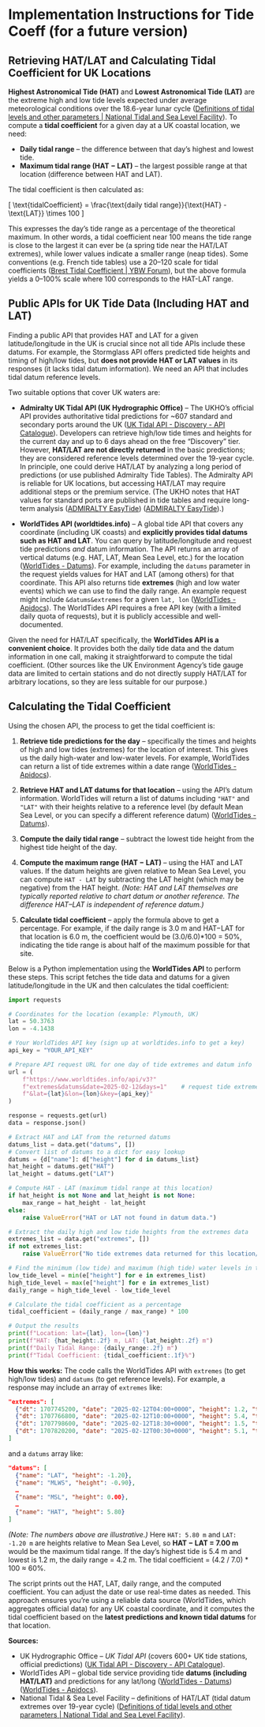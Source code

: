 # Implementation Instructions for Tide Coeff (for a future version)

## Retrieving HAT/LAT and Calculating Tidal Coefficient for UK Locations

**Highest Astronomical Tide (HAT)** and **Lowest Astronomical Tide (LAT)** are the extreme high and low tide levels expected under average meteorological conditions over the 18.6-year lunar cycle ([Definitions of tidal levels and other parameters | National Tidal and Sea Level Facility](https://ntslf.org/tides/definitions#:~:text=Highest%20astronomical%20tide%20,over%20a%20number%20of%20years)). To compute a **tidal coefficient** for a given day at a UK coastal location, we need: 

- **Daily tidal range** – the difference between that day’s highest and lowest tide.
- **Maximum tidal range (HAT − LAT)** – the largest possible range at that location (difference between HAT and LAT).

The tidal coefficient is then calculated as: 

\[ 
\text{tidalCoefficient} = \frac{\text{daily tidal range}}{\text{HAT} - \text{LAT}} \times 100 
\] 

This expresses the day’s tide range as a percentage of the theoretical maximum. In other words, a tidal coefficient near 100 means the tide range is close to the largest it can ever be (a spring tide near the HAT/LAT extremes), while lower values indicate a smaller range (neap tides). Some conventions (e.g. French tide tables) use a 20–120 scale for tidal coefficients ([Brest Tidal Coefficient | YBW Forum](https://forums.ybw.com/threads/brest-tidal-coefficient.114265/#:~:text=James%2C)), but the above formula yields a 0–100% scale where 100 corresponds to the HAT-LAT range.

## Public APIs for UK Tide Data (Including HAT and LAT)

Finding a public API that provides HAT and LAT for a given latitude/longitude in the UK is crucial since not all tide APIs include these datums. For example, the Stormglass API offers predicted tide heights and timing of high/low tides, but **does not provide HAT or LAT values** in its responses (it lacks tidal datum information). We need an API that includes tidal datum reference levels.

Two suitable options that cover UK waters are:

- **Admiralty UK Tidal API (UK Hydrographic Office)** – The UKHO’s official API provides authoritative tidal predictions for ~607 standard and secondary ports around the UK ([UK Tidal API - Discovery - API Catalogue](https://www.api.gov.uk/ukho/uk-tidal-api-discovery/#:~:text=The%20ADMIRALTY%20UK%20Tidal%20API,stations%20around%20the%20United%20Kingdom)). Developers can retrieve high/low tide times and heights for the current day and up to 6 days ahead on the free “Discovery” tier. However, **HAT/LAT are not directly returned** in the basic predictions; they are considered reference levels determined over the 19-year cycle. In principle, one could derive HAT/LAT by analyzing a long period of predictions (or use published Admiralty Tide Tables). The Admiralty API is reliable for UK locations, but accessing HAT/LAT may require additional steps or the premium service. (The UKHO notes that HAT values for standard ports are published in tide tables and require long-term analysis ([ADMIRALTY EasyTide](https://easytide.admiralty.co.uk/FAQs#:~:text=A%3AAnswer%20Values%20of%20HAT%20can,in%20Table%20V%2C%20Part%202)) ([ADMIRALTY EasyTide](https://easytide.admiralty.co.uk/FAQs#:~:text=In%20addition%2C%20our%20commercial%20tidal,Service%20website%20for%20more%20information)).)

- **WorldTides API (worldtides.info)** – A global tide API that covers any coordinate (including UK coasts) and **explicitly provides tidal datums such as HAT and LAT**. You can query by latitude/longitude and request tide predictions *and* datum information. The API returns an array of vertical datums (e.g. HAT, LAT, Mean Sea Level, etc.) for the location ([WorldTides - Datums](https://www.worldtides.info/datums#:~:text=MHHWS%20Mean%20Higher%20High%20Water,The%20highest%20predicted%20astronomical%20tide)). For example, including the `datums` parameter in the request yields values for HAT and LAT (among others) for that coordinate. This API also returns tide **extremes** (high and low water events) which we can use to find the daily range. An example request might include `&datums&extremes` for a given `lat, lon` ([WorldTides - Apidocs](https://www.worldtides.info/apidocs#:~:text=Get%20the%20tidal%20extremes%20referenced,and%20the%20datums)). The WorldTides API requires a free API key (with a limited daily quota of requests), but it is publicly accessible and well-documented.

Given the need for HAT/LAT specifically, the **WorldTides API is a convenient choice**. It provides both the daily tide data and the datum information in one call, making it straightforward to compute the tidal coefficient. (Other sources like the UK Environment Agency’s tide gauge data are limited to certain stations and do not directly supply HAT/LAT for arbitrary locations, so they are less suitable for our purpose.)

## Calculating the Tidal Coefficient

Using the chosen API, the process to get the tidal coefficient is:

1. **Retrieve tide predictions for the day** – specifically the times and heights of high and low tides (extremes) for the location of interest. This gives us the daily high-water and low-water levels. For example, WorldTides can return a list of tide extremes within a date range ([WorldTides - Apidocs](https://www.worldtides.info/apidocs#:~:text=Get%20the%20tidal%20extremes%20referenced,and%20the%20datums)).

2. **Retrieve HAT and LAT datums for that location** – using the API’s datum information. WorldTides will return a list of datums including `"HAT"` and `"LAT"` with their heights relative to a reference level (by default Mean Sea Level, or you can specify a different reference datum) ([WorldTides - Datums](https://www.worldtides.info/datums#:~:text=HAT%20Highest%20Astronomical%20Tide%20The,highest%20predicted%20astronomical%20tide)). 

3. **Compute the daily tidal range** – subtract the lowest tide height from the highest tide height of the day.

4. **Compute the maximum range (HAT − LAT)** – using the HAT and LAT values. If the datum heights are given relative to Mean Sea Level, you can compute `HAT - LAT` by subtracting the LAT height (which may be negative) from the HAT height. *(Note: HAT and LAT themselves are typically reported relative to chart datum or another reference. The difference HAT–LAT is independent of reference datum.)*

5. **Calculate tidal coefficient** – apply the formula above to get a percentage. For example, if the daily range is 3.0 m and HAT−LAT for that location is 6.0 m, the coefficient would be (3.0/6.0)*100 = 50%, indicating the tide range is about half of the maximum possible for that site.

Below is a Python implementation using the **WorldTides API** to perform these steps. This script fetches the tide data and datums for a given latitude/longitude in the UK and then calculates the tidal coefficient:

```python
import requests

# Coordinates for the location (example: Plymouth, UK)
lat = 50.3763
lon = -4.1438

# Your WorldTides API key (sign up at worldtides.info to get a key)
api_key = "YOUR_API_KEY"

# Prepare API request URL for one day of tide extremes and datum info
url = (
    f"https://www.worldtides.info/api/v3?"
    f"extremes&datums&date=2025-02-12&days=1"    # request tide extremes for the date (YYYY-MM-DD) and 1 day range
    f"&lat={lat}&lon={lon}&key={api_key}"
)

response = requests.get(url)
data = response.json()

# Extract HAT and LAT from the returned datums
datums_list = data.get("datums", [])
# Convert list of datums to a dict for easy lookup
datums = {d["name"]: d["height"] for d in datums_list}
hat_height = datums.get("HAT")
lat_height = datums.get("LAT")

# Compute HAT - LAT (maximum tidal range at this location)
if hat_height is not None and lat_height is not None:
    max_range = hat_height - lat_height
else:
    raise ValueError("HAT or LAT not found in datum data.")

# Extract the daily high and low tide heights from the extremes data
extremes_list = data.get("extremes", [])
if not extremes_list:
    raise ValueError("No tide extremes data returned for this location/date.")

# Find the minimum (low tide) and maximum (high tide) water levels in the extremes
low_tide_level = min(e["height"] for e in extremes_list)
high_tide_level = max(e["height"] for e in extremes_list)
daily_range = high_tide_level - low_tide_level

# Calculate the tidal coefficient as a percentage
tidal_coefficient = (daily_range / max_range) * 100

# Output the results
print(f"Location: lat={lat}, lon={lon}")
print(f"HAT: {hat_height:.2f} m, LAT: {lat_height:.2f} m")
print(f"Daily Tidal Range: {daily_range:.2f} m")
print(f"Tidal Coefficient: {tidal_coefficient:.1f}%")
```

**How this works:** The code calls the WorldTides API with `extremes` (to get high/low tides) and `datums` (to get reference levels). For example, a response may include an array of `extremes` like: 

```json
"extremes": [
  {"dt": 1707745200, "date": "2025-02-12T04:00+0000", "height": 1.2, "type": "Low"},
  {"dt": 1707766800, "date": "2025-02-12T10:00+0000", "height": 5.4, "type": "High"},
  {"dt": 1707798600, "date": "2025-02-12T18:30+0000", "height": 1.5, "type": "Low"},
  {"dt": 1707820200, "date": "2025-02-12T00:30+0000", "height": 5.1, "type": "High"}
]
```

and a `datums` array like:

```json
"datums": [
  {"name": "LAT", "height": -1.20},
  {"name": "MLWS", "height": -0.90},
  … 
  {"name": "MSL", "height": 0.00},
  … 
  {"name": "HAT", "height": 5.80}
]
```

*(Note: The numbers above are illustrative.)* Here `HAT: 5.80 m` and `LAT: -1.20 m` are heights relative to Mean Sea Level, so **HAT − LAT = 7.00 m** would be the maximum tidal range. If the day’s highest tide is 5.4 m and lowest is 1.2 m, the daily range = 4.2 m. The tidal coefficient = (4.2 / 7.0) * 100 ≈ 60%. 

The script prints out the HAT, LAT, daily range, and the computed coefficient. You can adjust the date or use real-time dates as needed. This approach ensures you’re using a reliable data source (WorldTides, which aggregates official data) for any UK coastal coordinate, and it computes the tidal coefficient based on the **latest predictions and known tidal datums** for that location.

**Sources:**

- UK Hydrographic Office – *UK Tidal API* (covers 600+ UK tide stations, official predictions) ([UK Tidal API - Discovery - API Catalogue](https://www.api.gov.uk/ukho/uk-tidal-api-discovery/#:~:text=The%20ADMIRALTY%20UK%20Tidal%20API,stations%20around%20the%20United%20Kingdom)).  
- WorldTides API – global tide service providing tide **datums (including HAT/LAT)** and predictions for any lat/long ([WorldTides - Datums](https://www.worldtides.info/datums#:~:text=MHHWS%20Mean%20Higher%20High%20Water,The%20highest%20predicted%20astronomical%20tide)) ([WorldTides - Apidocs](https://www.worldtides.info/apidocs#:~:text=Get%20the%20tidal%20extremes%20referenced,and%20the%20datums)).  
- National Tidal & Sea Level Facility – definitions of HAT/LAT (tidal datum extremes over 19-year cycle) ([Definitions of tidal levels and other parameters | National Tidal and Sea Level Facility](https://ntslf.org/tides/definitions#:~:text=Highest%20astronomical%20tide%20,over%20a%20number%20of%20years)).